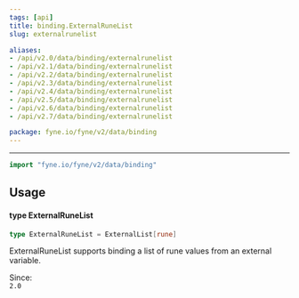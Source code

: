 ```yaml
---
tags: [api]
title: binding.ExternalRuneList
slug: externalrunelist

aliases:
- /api/v2.0/data/binding/externalrunelist
- /api/v2.1/data/binding/externalrunelist
- /api/v2.2/data/binding/externalrunelist
- /api/v2.3/data/binding/externalrunelist
- /api/v2.4/data/binding/externalrunelist
- /api/v2.5/data/binding/externalrunelist
- /api/v2.6/data/binding/externalrunelist
- /api/v2.7/data/binding/externalrunelist

package: fyne.io/fyne/v2/data/binding
---
```



---
```go
import "fyne.io/fyne/v2/data/binding"
```

## Usage

#### type ExternalRuneList

```go
type ExternalRuneList = ExternalList[rune]
```

ExternalRuneList supports binding a list of rune values from an external variable.


<div class="since">Since: <code>
2.0</code></div>
